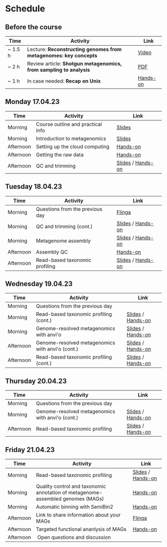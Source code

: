 # Schedule

## Before the course

|Time   |Activity                                                           |Link                                                |
|-------|-------------------------------------------------------------------|----------------------------------------------------|
|~ 1.5 h|Lecture: __Reconstructing genomes from metagenomes: key concepts__ |[Video](https://www.youtube.com/watch?v=RjNdHGK4ruo)|
|~ 2 h  |Review article: __Shotgun metagenomics, from sampling to analysis__|[PDF](Articles/nbt.3935.pdf)                        |
|~ 1 h  |In case needed: __Recap on Unix__                                  |[Hands-on](command-line-basics.md)                  |

## Monday 17.04.23

|Time     |Activity                         |Link                                                                             |
|---------|---------------------------------|---------------------------------------------------------------------------------|
|Morning  |Course outline and practical info|[Slides](Lectures/course-outline-and-practical-info.pdf)                         |
|Morning  |Introduction to metagenomics     |[Slides](Lectures/introduction-to-metagenomics.pdf)                              |
|Afternoon|Setting up the cloud computing   |[Hands-on](exercises.md#setting-up-the-cloud-computing)                          |
|Afternoon|Getting the raw data             |[Hands-on](exercises.md#getting-the-raw-data)                                    |
|Afternoon|QC and trimming                  |[Slides](Lectures/QC-and-trimming.pdf) / [Hands-on](exercises.md#qc-and-trimming)|

## Tuesday 18.04.23

|Time     |Activity                       |Link                                                                                                           |
|---------|-------------------------------|---------------------------------------------------------------------------------------------------------------|
|Morning  |Questions from the previous day|[Flinga](https://flinga.fi/s/FFQ5876)                                                                          |
|Morning  |QC and trimming (cont.)        |[Slides](Lectures/QC-and-trimming.pdf) / [Hands-on](exercises.md#qc-and-trimming)                              |
|Morning  |Metagenome assembly            |[Slides](Lectures/Assembly-and-QC.pdf) / [Hands-on](exercises.md#metagenome-assembly)                          |
|Afternoon|Assembly QC                    |[Hands-on](exercises.md#assembly-qc)                                                                           |
|Afternoon|Read-based taxonomic profiling |[Slides](Lectures/read-based-taxonomic-profiling.pdf) / [Hands-on](exercises.md#read-based-taxonomic-profiling)|

## Wednesday 19.04.23

|Time     |Activity|Link|
|---------|--------|----|
|Morning  |Questions from the previous day||
|Morning|Read-based taxonomic profiling (cont.) |[Slides](Lectures/read-based-taxonomic-profiling.pdf) / [Hands-on](exercises.md#read-based-taxonomic-profiling)|
|Morning|Genome-resolved metagenomics with anvi'o |[Slides](Lectures/genome-resolved-metagenomics.pdf) / [Hands-on](exercises.md#genome-resolved-metagenomics-with-anvio)|
|Afternoon|Genome-resolved metagenomics with anvi'o (cont.) |[Slides](Lectures/genome-resolved-metagenomics.pdf) / [Hands-on](exercises.md#genome-resolved-metagenomics-with-anvio)|
|Afternoon|Read-based taxonomic profiling (cont.)           |[Slides](Lectures/read-based-taxonomic-profiling.pdf) / [Hands-on](exercises.md#read-based-taxonomic-profiling)       |

## Thursday 20.04.23

|Time     |Activity|Link|
|---------|--------|----|
|Morning  |Questions from the previous day||
|Morning|Genome-resolved metagenomics with anvi'o (cont.) |[Slides](Lectures/genome-resolved-metagenomics.pdf) / [Hands-on](exercises.md#genome-resolved-metagenomics-with-anvio)|
|Afternoon|Read-based taxonomic profiling            |[Slides](Lectures/read-based-taxonomic-profiling.pdf) / [Hands-on](exercises.md#read-based-taxonomic-profiling)       |


## Friday 21.04.23

|Time     |Activity|Link|
|---------|--------|----|
|Morning|Read-based taxonomic profiling            |[Slides](Lectures/read-based-taxonomic-profiling.pdf) / [Hands-on](exercises.md#read-based-taxonomic-profiling)       |
|Morning|Quality control and taxonomic annotation of metagenome-assembled genomes (MAGs) |[Hands-on](exercises.md#quality-control-and-taxonomic-annotation-of-metagenome-assembled-genomes-mags) |
|Morning| Automatic binning with SemiBin2| [Hands-on](exercises.md#automatic-binning-with-semibin2)|
|Afternoon |Link to share information about your MAGs |[Flinga](https://flinga.fi/s/F6THBW8)|
|Afternoon | Targeted functional ananlysis of MAGs | [Hands-on](exercises.md) |
|Afternoon | Open questions and discussion|||
